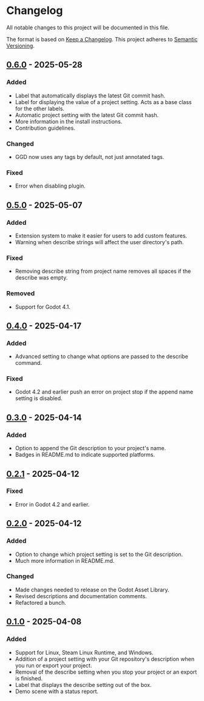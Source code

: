 # Changelog

All notable changes to this project will be documented in this file.

The format is based on [Keep a Changelog](https://keepachangelog.com/en/1.1.0/). This project adheres to [Semantic Versioning](https://semver.org/spec/v2.0.0.html).

## [0.6.0] - 2025-05-28

### Added

- Label that automatically displays the latest Git commit hash.
- Label for displaying the value of a project setting. Acts as a base class for the other labels.
- Automatic project setting with the latest Git commit hash.
- More information in the install instructions.
- Contribution guidelines.

### Changed

- GGD now uses any tags by default, not just annotated tags.

### Fixed

- Error when disabling plugin.

## [0.5.0] - 2025-05-07

### Added

- Extension system to make it easier for users to add custom features.
- Warning when describe strings will affect the user directory's path.

### Fixed

- Removing describe string from project name removes all spaces if the describe was empty.

### Removed

- Support for Godot 4.1.

## [0.4.0] - 2025-04-17

### Added

- Advanced setting to change what options are passed to the describe command.

### Fixed

- Godot 4.2 and earlier push an error on project stop if the append name setting is disabled.

## [0.3.0] - 2025-04-14

### Added

- Option to append the Git description to your project's name.
- Badges in README.md to indicate supported platforms.

## [0.2.1] - 2025-04-12

### Fixed

- Error in Godot 4.2 and earlier.

## [0.2.0] - 2025-04-12

### Added

- Option to change which project setting is set to the Git description.
- Much more information in README.md.

### Changed

- Made changes needed to release on the Godot Asset Library.
- Revised descriptions and documentation comments.
- Refactored a bunch.

## [0.1.0] - 2025-04-08

### Added

- Support for Linux, Steam Linux Runtime, and Windows.
- Addition of a project setting with your Git repository's description when you run or export your project.
- Removal of the describe setting when you stop your project or an export is finished.
- Label that displays the describe setting out of the box.
- Demo scene with a status report.

[0.6.0]: https://github.com/zibetnu/godot-git-describe/compare/0.5.0...0.6.0
[0.5.0]: https://github.com/zibetnu/godot-git-describe/compare/0.4.0...0.5.0
[0.4.0]: https://github.com/zibetnu/godot-git-describe/compare/0.3.0...0.4.0
[0.3.0]: https://github.com/zibetnu/godot-git-describe/compare/0.2.1...0.3.0
[0.2.1]: https://github.com/zibetnu/godot-git-describe/compare/0.2.0...0.2.1
[0.2.0]: https://github.com/zibetnu/godot-git-describe/compare/0.1.0...0.2.0
[0.1.0]: https://github.com/zibetnu/godot-git-describe/releases/tag/0.1.0
